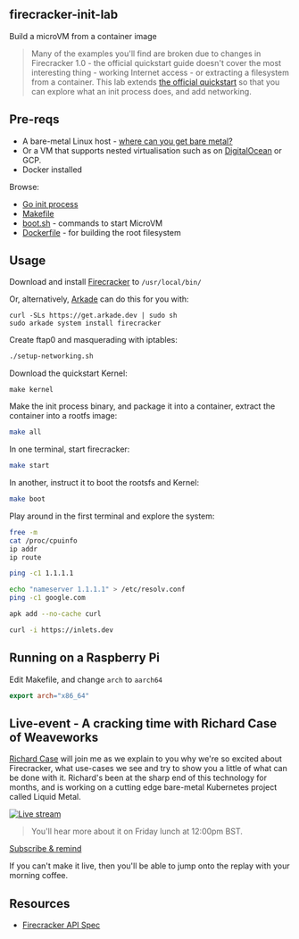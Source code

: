 ## firecracker-init-lab

Build a microVM from a container image

> Many of the examples you'll find are broken due to changes in Firecracker 1.0 - the official quickstart guide doesn't cover the most interesting thing - working Internet access - or extracting a filesystem from a container. This lab extends [the official quickstart](https://github.com/firecracker-microvm/firecracker/blob/main/docs/getting-started.md) so that you can explore what an init process does, and add networking.

## Pre-reqs

- A bare-metal Linux host - [where can you get bare metal?](https://github.com/alexellis/awesome-baremetal#bare-metal-cloud)
- Or a VM that supports nested virtualisation such as on [DigitalOcean](https://m.do.co/c/8d4e75e9886f) or GCP.
- Docker installed

Browse:

- [Go init process](/init/main.go)
- [Makefile](/Makefile)
- [boot.sh](/boot.sh) - commands to start MicroVM
- [Dockerfile](/Dockerfile) - for building the root filesystem

## Usage

Download and install [Firecracker](https://github.com/firecracker-microvm/firecracker/releases) to `/usr/local/bin/`

Or, alternatively, [Arkade](https://arkade.dev) can do this for you with:

```
curl -SLs https://get.arkade.dev | sudo sh
sudo arkade system install firecracker
```

Create ftap0 and masquerading with iptables:

```bash
./setup-networking.sh
```

Download the quickstart Kernel:

```
make kernel
```

Make the init process binary, and package it into a container, extract the container into a rootfs image:

```bash
make all
```

In one terminal, start firecracker:

```bash
make start
```

In another, instruct it to boot the rootsfs and Kernel:

```bash
make boot
```

Play around in the first terminal and explore the system:

```bash
free -m
cat /proc/cpuinfo
ip addr
ip route

ping -c1 1.1.1.1

echo "nameserver 1.1.1.1" > /etc/resolv.conf
ping -c1 google.com

apk add --no-cache curl

curl -i https://inlets.dev
```

## Running on a Raspberry Pi

Edit Makefile, and change `arch` to `aarch64`

```Makefile
export arch="x86_64"
```

## Live-event - A cracking time with Richard Case of Weaveworks

[Richard Case](https://twitter.com/fruit_case) will join me as we explain to you why we're so excited about Firecracker, what use-cases we see and try to show you a little of what can be done with it. Richard's been at the sharp end of this technology for months, and is working on a cutting edge bare-metal Kubernetes project called Liquid Metal.

[![Live stream](https://img.youtube.com/vi/CYCsa5e2vqg/hqdefault.jpg)](https://www.youtube.com/watch?v=CYCsa5e2vqg)

> You'll hear more about it on Friday lunch at 12:00pm BST.

[Subscribe & remind](https://www.youtube.com/watch?v=CYCsa5e2vqg)

If you can't make it live, then you'll be able to jump onto the replay with your morning coffee.

## Resources

- [Firecracker API Spec](https://raw.githubusercontent.com/firecracker-microvm/firecracker/main/src/api_server/swagger/firecracker.yaml)
